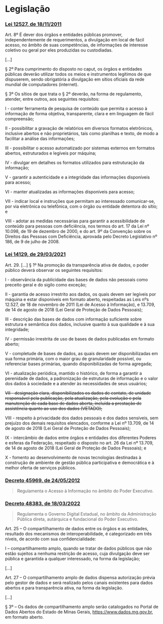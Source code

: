 # Legislação

### [Lei 12527, de 18/11/2011](http://www.planalto.gov.br/ccivil_03/_ato2011-2014/2011/lei/l12527.htm)

Art. 8º É dever dos órgãos e entidades públicas promover, independentemente de requerimentos, a divulgação em local de fácil acesso, no âmbito de suas competências, de informações de interesse coletivo ou geral por eles produzidas ou custodiadas.

[...]

§ 2º Para cumprimento do disposto no caput, os órgãos e entidades públicas deverão utilizar todos os meios e instrumentos legítimos de que dispuserem, sendo obrigatória a divulgação em sítios oficiais da rede mundial de computadores (internet).

§ 3º Os sítios de que trata o § 2º deverão, na forma de regulamento, atender, entre outros, aos seguintes requisitos:

I - conter ferramenta de pesquisa de conteúdo que permita o acesso à informação de forma objetiva, transparente, clara e em linguagem de fácil compreensão;

II - possibilitar a gravação de relatórios em diversos formatos eletrônicos, inclusive abertos e não proprietários, tais como planilhas e texto, de modo a facilitar a análise das informações;

III - possibilitar o acesso automatizado por sistemas externos em formatos abertos, estruturados e legíveis por máquina;

IV - divulgar em detalhes os formatos utilizados para estruturação da informação;

V - garantir a autenticidade e a integridade das informações disponíveis para acesso;

VI - manter atualizadas as informações disponíveis para acesso;

VII - indicar local e instruções que permitam ao interessado comunicar-se, por via eletrônica ou telefônica, com o órgão ou entidade detentora do sítio; e

VIII - adotar as medidas necessárias para garantir a acessibilidade de conteúdo para pessoas com deficiência, nos termos do art. 17 da Lei nº 10.098, de 19 de dezembro de 2000, e do art. 9º da Convenção sobre os Direitos das Pessoas com Deficiência, aprovada pelo Decreto Legislativo nº 186, de 9 de julho de 2008.

### [Lei 14129, de 29/03/2021](http://www.planalto.gov.br/ccivil_03/_ato2019-2022/2021/lei/l14129.htm)

Art. 29.  [...] § 1º  Na promoção da transparência ativa de dados, o poder público deverá observar os seguintes requisitos:

I - observância da publicidade das bases de dados não pessoais como preceito geral e do sigilo como exceção;

II - garantia de acesso irrestrito aos dados, os quais devem ser legíveis por máquina e estar disponíveis em formato aberto, respeitadas as Leis nºs 12.527, de 18 de novembro de 2011 (Lei de Acesso à Informação), e 13.709, de 14 de agosto de 2018 (Lei Geral de Proteção de Dados Pessoais);

III - descrição das bases de dados com informação suficiente sobre estrutura e semântica dos dados, inclusive quanto à sua qualidade e à sua integridade;

IV - permissão irrestrita de uso de bases de dados publicadas em formato aberto;

V - completude de bases de dados, as quais devem ser disponibilizadas em sua forma primária, com o maior grau de granularidade possível, ou referenciar bases primárias, quando disponibilizadas de forma agregada;

VI - atualização periódica, mantido o histórico, de forma a garantir a perenidade de dados, a padronização de estruturas de informação e o valor dos dados à sociedade e a atender às necessidades de seus usuários;

~~VII - designação clara, disponibilizados os dados de contato, de unidade responsável pela publicação, pela atualização, pela evolução e pela manutenção de cada base de dados aberta, incluída a prestação de assistência quanto ao uso dos dados (VETADO);~~

VIII - respeito à privacidade dos dados pessoais e dos dados sensíveis, sem prejuízo dos demais requisitos elencados, conforme a Lei nº 13.709, de 14 de agosto de 2018 (Lei Geral de Proteção de Dados Pessoais);

IX - intercâmbio de dados entre órgãos e entidades dos diferentes Poderes e esferas da Federação, respeitado o disposto no art. 26 da Lei nº 13.709, de 14 de agosto de 2018 (Lei Geral de Proteção de Dados Pessoais); e

X - fomento ao desenvolvimento de novas tecnologias destinadas à construção de ambiente de gestão pública participativa e democrática e à melhor oferta de serviços públicos.

### [Decreto 45969, de 24/05/2012](https://www.almg.gov.br/consulte/legislacao/completa/completa.html?tipo=DEC&num=45969&comp=&ano=2012&aba=js_textoAtualizado)

> Regulamenta o Acesso à Informação no âmbito do Poder Executivo.

### [Decreto 48383, de 18/03/2022](https://www.almg.gov.br/consulte/legislacao/completa/completa.html?tipo=DEC&num=48383&comp=&ano=2022)

> Regulamenta o Governo Digital Estadual, no âmbito da Administração Pública direta, autárquica e fundacional do Poder Executivo.


Art. 25 – O compartilhamento de dados entre os órgãos e as entidades, resultado dos mecanismos de interoperabilidade, é categorizado em três níveis, de acordo com sua confidencialidade:

I – compartilhamento amplo, quando se tratar de dados públicos que não estão sujeitos a nenhuma restrição de acesso, cuja divulgação deve ser pública e garantida a qualquer interessado, na forma da legislação;

[...]

Art. 27 – O compartilhamento amplo de dados dispensa autorização prévia pelo gestor de dados e será realizado pelos canais existentes para dados abertos e para transparência ativa, na forma da legislação.

[...]

§ 3º – Os dados de compartilhamento amplo serão catalogados no Portal de Dados Abertos do Estado de Minas Gerais, https://www.dados.mg.gov.br, em formato aberto.